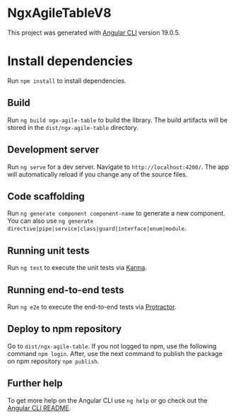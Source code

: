 # NgxAgileTableV8

This project was generated with [Angular CLI](https://github.com/angular/angular-cli) version 19.0.5.

# Install dependencies

Run `npm install` to install dependencies.

## Build

Run `ng build ngx-agile-table` to build the library. The build artifacts will be stored in the `dist/ngx-agile-table` directory.

## Development server

Run `ng serve` for a dev server. Navigate to `http://localhost:4200/`. The app will automatically reload if you change any of the source files.

## Code scaffolding

Run `ng generate component component-name` to generate a new component. You can also use `ng generate directive|pipe|service|class|guard|interface|enum|module`.

## Running unit tests

Run `ng test` to execute the unit tests via [Karma](https://karma-runner.github.io).

## Running end-to-end tests

Run `ng e2e` to execute the end-to-end tests via [Protractor](http://www.protractortest.org/).

## Deploy to npm repository

Go to  `dist/ngx-agile-table`. If you not logged to npm, use the following command `npm login`. After, use the next command to publish the package on npm repository `npm publish`.

## Further help

To get more help on the Angular CLI use `ng help` or go check out the [Angular CLI README](https://github.com/angular/angular-cli/blob/master/README.md).
